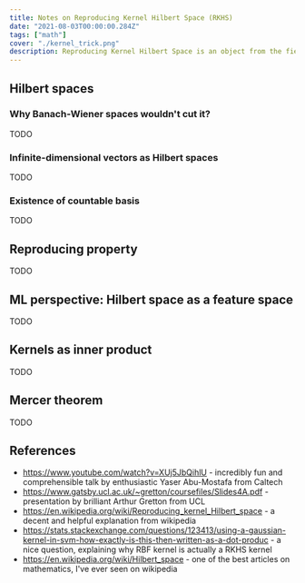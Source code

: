 ```yaml
---
title: Notes on Reproducing Kernel Hilbert Space (RKHS)
date: "2021-08-03T00:00:00.284Z"
tags: ["math"]
cover: "./kernel_trick.png"
description: Reproducing Kernel Hilbert Space is an object from the field of functional analysis that finds practical applications in both data science and quantum computing nowadays. In data science you might run into it, while studying topics associated with kernel methods, such as kernel trick in SVMs, kernel regressions and kernel PCA, while in quantum mechanics Hilbert spaces and symmetric/Hermitian operators are generally the language of the whole thing. In this post I'll try to summarize my findings about it into a sequence of ideas.
---
```


Hilbert spaces
--------------

### Why Banach-Wiener spaces wouldn't cut it?

TODO

### Infinite-dimensional vectors as Hilbert spaces

TODO

### Existence of countable basis

TODO

Reproducing property
--------------------

TODO

ML perspective: Hilbert space as a feature space
------------------------------------------------

TODO

Kernels as inner product
------------------------

TODO

Mercer theorem
--------------

TODO

References
----------
 - https://www.youtube.com/watch?v=XUj5JbQihlU - incredibly fun and comprehensible talk by enthusiastic Yaser Abu-Mostafa from Caltech
 - https://www.gatsby.ucl.ac.uk/~gretton/coursefiles/Slides4A.pdf - presentation by brilliant Arthur Gretton from UCL
 - https://en.wikipedia.org/wiki/Reproducing_kernel_Hilbert_space - a decent and helpful explanation from wikipedia
 - https://stats.stackexchange.com/questions/123413/using-a-gaussian-kernel-in-svm-how-exactly-is-this-then-written-as-a-dot-produc - a nice question, explaining why RBF kernel is actually a RKHS kernel
 - https://en.wikipedia.org/wiki/Hilbert_space - one of the best articles on mathematics, I've ever seen on wikipedia